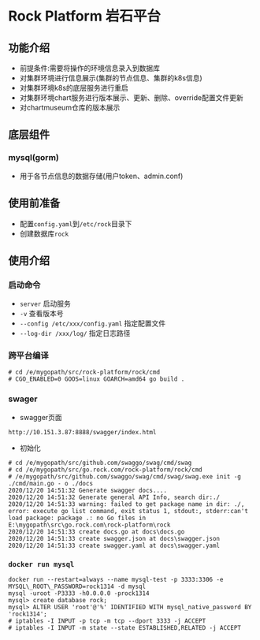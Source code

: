 # Rock Platform 岩石平台
## 功能介绍
+ 前提条件:需要将操作的环境信息录入到数据库
+ 对集群环境进行信息展示(集群的节点信息、集群的k8s信息)
+ 对集群环境k8s的底层服务进行重启
+ 对集群环境chart服务进行版本展示、更新、删除、override配置文件更新
+ 对chartmuseum仓库的版本展示

## 底层组件
### mysql(gorm)
+ 用于各节点信息的数据存储(用户token、admin.conf)

## 使用前准备
+ 配置`config.yaml`到`/etc/rock`目录下
+ 创建数据库`rock`

## 使用介绍
### 启动命令
+ `server` 启动服务
+ `-v` 查看版本号
+ `--config /etc/xxx/config.yaml` 指定配置文件
+ `--log-dir /xxx/log/` 指定日志路径

### 跨平台编译
```
# cd /e/mygopath/src/rock-platform/rock/cmd
# CGO_ENABLED=0 GOOS=linux GOARCH=amd64 go build .
```

### swager
+ swagger页面
```
http://10.151.3.87:8888/swagger/index.html
```
+ 初始化
```
# cd /e/mygopath/src/github.com/swaggo/swag/cmd/swag
# cd /e/mygopath/src/go.rock.com/rock-platform/rock/cmd
# /e/mygopath/src/github.com/swaggo/swag/cmd/swag/swag.exe init -g ./cmd/main.go - o ./docs
2020/12/20 14:51:32 Generate swagger docs....
2020/12/20 14:51:32 Generate general API Info, search dir:./
2020/12/20 14:51:33 warning: failed to get package name in dir: ./, error: execute go list command, exit status 1, stdout:, stderr:can't load package: package .: no Go files in E:\mygopath\src\go.rock.com\rock-platform\rock
2020/12/20 14:51:33 create docs.go at docs\docs.go
2020/12/20 14:51:33 create swagger.json at docs\swagger.json
2020/12/20 14:51:33 create swagger.yaml at docs\swagger.yaml
```

### `docker run mysql`
```
docker run --restart=always --name mysql-test -p 3333:3306 -e MYSQL\_ROOT\_PASSWORD=rock1314 -d mysql
mysql -uroot -P3333 -h0.0.0.0 -prock1314
mysql> create database rock;
mysql> ALTER USER 'root'@'%' IDENTIFIED WITH mysql_native_password BY 'rock1314';
# iptables -I INPUT -p tcp -m tcp --dport 3333 -j ACCEPT
# iptables -I INPUT -m state --state ESTABLISHED,RELATED -j ACCEPT
```
